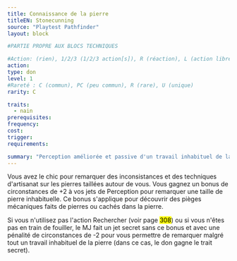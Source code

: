 ```yaml
---
title: Connaissance de la pierre
titleEN: Stonecunning
source: "Playtest Pathfinder"
layout: block

#PARTIE PROPRE AUX BLOCS TECHNIQUES

#Action: (rien), 1/2/3 (1/2/3 action[s]), R (réaction), L (action libre)
action: 
type: don
level: 1
#Rareté : C (commun), PC (peu commun), R (rare), U (unique)
rarity: C

traits:
  - nain
prerequisites:
frequency:
cost:
trigger:
requirements:

summary: "Perception améliorée et passive d'un travail inhabituel de la pierre (notamment piège)"
---
```


Vous avez le chic pour remarquer des inconsistances et des techniques d'artisanat sur les pierres taillées autour de vous. Vous gagnez un bonus de circonstances de +2 à vos jets de Perception pour remarquer une taille de pierre inhabituelle. Ce bonus s'applique pour découvrir des pièges mécaniques faits de pierres ou cachés dans la pierre.

Si vous n'utilisez pas l'action Rechercher (voir page <mark>308</mark>) ou si vous n'êtes pas en train de fouiller, le MJ fait un jet secret sans ce bonus et avec une pénalité de circonstances de -2 pour vous permettre de remarquer malgré tout un travail inhabituel de la pierre (dans ce cas, le don gagne le trait secret).